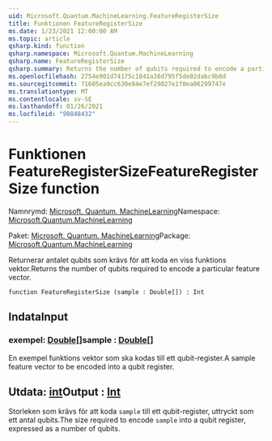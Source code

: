 ```yaml
---
uid: Microsoft.Quantum.MachineLearning.FeatureRegisterSize
title: Funktionen FeatureRegisterSize
ms.date: 1/23/2021 12:00:00 AM
ms.topic: article
qsharp.kind: function
qsharp.namespace: Microsoft.Quantum.MachineLearning
qsharp.name: FeatureRegisterSize
qsharp.summary: Returns the number of qubits required to encode a particular feature vector.
ms.openlocfilehash: 2754e901d74175c1841a38d795f5de02dabc9b8d
ms.sourcegitcommit: 71605ea9cc630e84e7ef29027e1f0ea06299747e
ms.translationtype: MT
ms.contentlocale: sv-SE
ms.lasthandoff: 01/26/2021
ms.locfileid: "98848432"
---
```

# <a name="featureregistersize-function"></a><span data-ttu-id="3a02b-102">Funktionen FeatureRegisterSize</span><span class="sxs-lookup"><span data-stu-id="3a02b-102">FeatureRegisterSize function</span></span>

<span data-ttu-id="3a02b-103">Namnrymd: [Microsoft. Quantum. MachineLearning](xref:Microsoft.Quantum.MachineLearning)</span><span class="sxs-lookup"><span data-stu-id="3a02b-103">Namespace: [Microsoft.Quantum.MachineLearning](xref:Microsoft.Quantum.MachineLearning)</span></span>

<span data-ttu-id="3a02b-104">Paket: [Microsoft. Quantum. MachineLearning](https://nuget.org/packages/Microsoft.Quantum.MachineLearning)</span><span class="sxs-lookup"><span data-stu-id="3a02b-104">Package: [Microsoft.Quantum.MachineLearning](https://nuget.org/packages/Microsoft.Quantum.MachineLearning)</span></span>


<span data-ttu-id="3a02b-105">Returnerar antalet qubits som krävs för att koda en viss funktions vektor.</span><span class="sxs-lookup"><span data-stu-id="3a02b-105">Returns the number of qubits required to encode a particular feature vector.</span></span>

```qsharp
function FeatureRegisterSize (sample : Double[]) : Int
```


## <a name="input"></a><span data-ttu-id="3a02b-106">Indata</span><span class="sxs-lookup"><span data-stu-id="3a02b-106">Input</span></span>

### <a name="sample--double"></a><span data-ttu-id="3a02b-107">exempel: [Double](xref:microsoft.quantum.lang-ref.double)[]</span><span class="sxs-lookup"><span data-stu-id="3a02b-107">sample : [Double](xref:microsoft.quantum.lang-ref.double)[]</span></span>

<span data-ttu-id="3a02b-108">En exempel funktions vektor som ska kodas till ett qubit-register.</span><span class="sxs-lookup"><span data-stu-id="3a02b-108">A sample feature vector to be encoded into a qubit register.</span></span>



## <a name="output--int"></a><span data-ttu-id="3a02b-109">Utdata: [int](xref:microsoft.quantum.lang-ref.int)</span><span class="sxs-lookup"><span data-stu-id="3a02b-109">Output : [Int](xref:microsoft.quantum.lang-ref.int)</span></span>

<span data-ttu-id="3a02b-110">Storleken som krävs för att koda `sample` till ett qubit-register, uttryckt som ett antal qubits.</span><span class="sxs-lookup"><span data-stu-id="3a02b-110">The size required to encode `sample` into a qubit register, expressed as a number of qubits.</span></span>